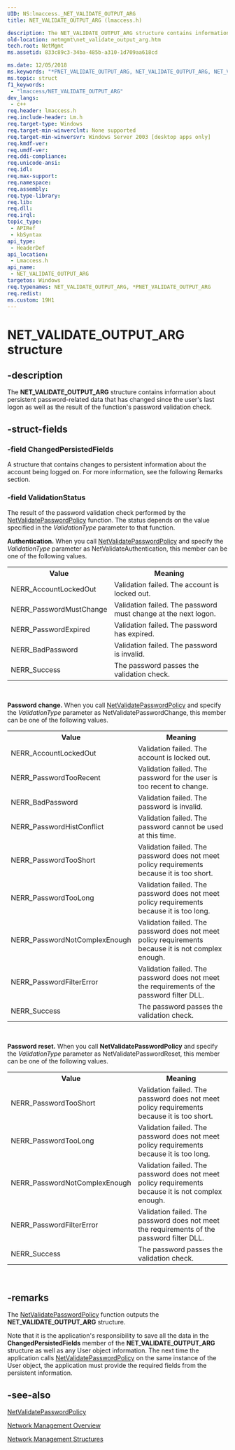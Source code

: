 ```yaml
---
UID: NS:lmaccess._NET_VALIDATE_OUTPUT_ARG
title: NET_VALIDATE_OUTPUT_ARG (lmaccess.h)

description: The NET_VALIDATE_OUTPUT_ARG structure contains information about persistent password-related data that has changed since the user's last logon as well as the result of the function's password validation check.
old-location: netmgmt\net_validate_output_arg.htm
tech.root: NetMgmt
ms.assetid: 833c89c3-34ba-485b-a310-1d709aa618cd

ms.date: 12/05/2018
ms.keywords: "*PNET_VALIDATE_OUTPUT_ARG, NET_VALIDATE_OUTPUT_ARG, NET_VALIDATE_OUTPUT_ARG structure [Network Management], PNET_VALIDATE_OUTPUT_ARG, PNET_VALIDATE_OUTPUT_ARG structure pointer [Network Management], lmaccess/NET_VALIDATE_OUTPUT_ARG, lmaccess/PNET_VALIDATE_OUTPUT_ARG, netmgmt.net_validate_output_arg"
ms.topic: struct
f1_keywords: 
 - "lmaccess/NET_VALIDATE_OUTPUT_ARG"
dev_langs:
 - c++
req.header: lmaccess.h
req.include-header: Lm.h
req.target-type: Windows
req.target-min-winverclnt: None supported
req.target-min-winversvr: Windows Server 2003 [desktop apps only]
req.kmdf-ver: 
req.umdf-ver: 
req.ddi-compliance: 
req.unicode-ansi: 
req.idl: 
req.max-support: 
req.namespace: 
req.assembly: 
req.type-library: 
req.lib: 
req.dll: 
req.irql: 
topic_type:
 - APIRef
 - kbSyntax
api_type:
 - HeaderDef
api_location:
 - Lmaccess.h
api_name:
 - NET_VALIDATE_OUTPUT_ARG
targetos: Windows
req.typenames: NET_VALIDATE_OUTPUT_ARG, *PNET_VALIDATE_OUTPUT_ARG
req.redist: 
ms.custom: 19H1
---
```


# NET_VALIDATE_OUTPUT_ARG structure


## -description


The <b>NET_VALIDATE_OUTPUT_ARG</b> structure contains information about persistent password-related data that has changed since the user's last logon as well as the result of the function's password validation check.


## -struct-fields




### -field ChangedPersistedFields

A  structure that contains changes to persistent information about the account being logged on. For more information, see the following Remarks section.


### -field ValidationStatus

The result of the password validation check performed by the <a href="https://docs.microsoft.com/windows/desktop/api/lmaccess/nf-lmaccess-netvalidatepasswordpolicy">NetValidatePasswordPolicy</a> function. The status depends on the value specified in the <i>ValidationType</i> parameter to that function.

<b>Authentication.</b> When you call <a href="https://docs.microsoft.com/windows/desktop/api/lmaccess/nf-lmaccess-netvalidatepasswordpolicy">NetValidatePasswordPolicy</a> and specify the <i>ValidationType</i> parameter as NetValidateAuthentication, this member can be one of the following values.

<table>
<tr>
<th>Value</th>
<th>Meaning</th>
</tr>
<tr>
<td>NERR_AccountLockedOut</td>
<td>Validation failed. The account is locked out. </td>
</tr>
<tr>
<td>NERR_PasswordMustChange</td>
<td>Validation failed. The password must change at the next logon. </td>
</tr>
<tr>
<td>NERR_PasswordExpired</td>
<td>Validation failed. The password has expired. </td>
</tr>
<tr>
<td>NERR_BadPassword</td>
<td>Validation failed. The password is invalid. </td>
</tr>
<tr>
<td>NERR_Success</td>
<td>The password passes the validation check.</td>
</tr>
</table>
 

<b>Password change.</b> When you call <a href="https://docs.microsoft.com/windows/desktop/api/lmaccess/nf-lmaccess-netvalidatepasswordpolicy">NetValidatePasswordPolicy</a> and specify the <i>ValidationType</i> parameter as NetValidatePasswordChange, this member can be one of the following values.

<table>
<tr>
<th>Value</th>
<th>Meaning</th>
</tr>
<tr>
<td>NERR_AccountLockedOut</td>
<td>Validation failed. The account is locked out. </td>
</tr>
<tr>
<td>NERR_PasswordTooRecent</td>
<td>Validation failed. The password for the user is too recent to change. </td>
</tr>
<tr>
<td>NERR_BadPassword</td>
<td>Validation failed. The password is invalid. </td>
</tr>
<tr>
<td>NERR_PasswordHistConflict</td>
<td>Validation failed. The password cannot be used at this time. </td>
</tr>
<tr>
<td>NERR_PasswordTooShort</td>
<td>Validation failed. The password does not meet policy requirements because it is  too short. </td>
</tr>
<tr>
<td>NERR_PasswordTooLong</td>
<td>Validation failed. The password does not meet policy requirements because it is too long. </td>
</tr>
<tr>
<td>NERR_PasswordNotComplexEnough</td>
<td>Validation failed. The password does not meet policy requirements because it is  not complex enough. </td>
</tr>
<tr>
<td>NERR_PasswordFilterError</td>
<td>Validation failed. The password does not meet  the requirements of the password filter DLL. </td>
</tr>
<tr>
<td>NERR_Success</td>
<td>The password passes the validation check.</td>
</tr>
</table>
 

<b>Password reset.</b> When you call <b>NetValidatePasswordPolicy</b> and specify the <i>ValidationType</i> parameter as NetValidatePasswordReset, this member can be one of the following values.

<table>
<tr>
<th>Value</th>
<th>Meaning</th>
</tr>
<tr>
<td>NERR_PasswordTooShort</td>
<td>Validation failed. The password does not meet policy requirements because it is  too short.</td>
</tr>
<tr>
<td>NERR_PasswordTooLong</td>
<td>Validation failed. The password does not meet policy requirements because it is too long.</td>
</tr>
<tr>
<td>NERR_PasswordNotComplexEnough</td>
<td>Validation failed. The password does not meet policy requirements because it is  not complex enough.  </td>
</tr>
<tr>
<td>NERR_PasswordFilterError</td>
<td>Validation failed. The password does not meet  the requirements of the password filter DLL. </td>
</tr>
<tr>
<td>NERR_Success</td>
<td>The password passes the validation check.</td>
</tr>
</table>
 


## -remarks



The <a href="https://docs.microsoft.com/windows/desktop/api/lmaccess/nf-lmaccess-netvalidatepasswordpolicy">NetValidatePasswordPolicy</a> function outputs the <b>NET_VALIDATE_OUTPUT_ARG</b> structure. 

Note that it is the application's responsibility to save all the data in the <b>ChangedPersistedFields</b> member of the <b>NET_VALIDATE_OUTPUT_ARG</b> structure as well as any User object information. The next time the application calls <a href="https://docs.microsoft.com/windows/desktop/api/lmaccess/nf-lmaccess-netvalidatepasswordpolicy">NetValidatePasswordPolicy</a> on the same instance of the User object, the application must provide the required fields from the persistent information.




## -see-also




<a href="https://docs.microsoft.com/windows/desktop/api/lmaccess/nf-lmaccess-netvalidatepasswordpolicy">NetValidatePasswordPolicy</a>



<a href="https://docs.microsoft.com/windows/desktop/NetMgmt/network-management">Network Management Overview</a>



<a href="https://docs.microsoft.com/windows/desktop/NetMgmt/network-management-structures">Network Management Structures</a>
 

 

